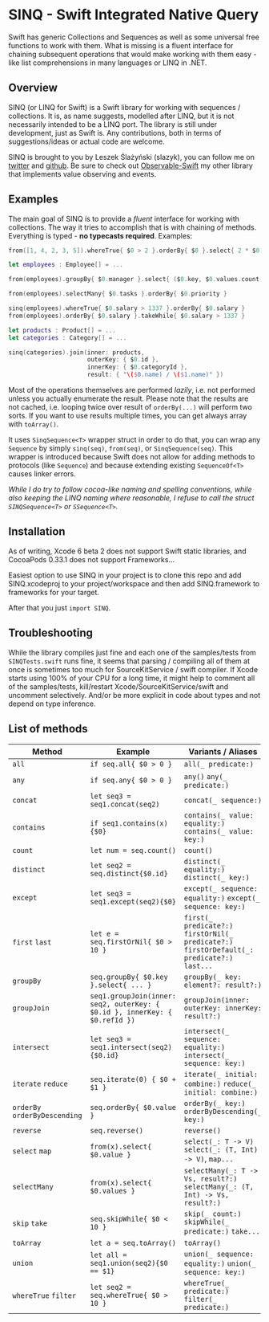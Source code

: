 # SINQ - Swift Integrated Native Query

Swift has generic Collections and Sequences as well as some universal free functions to work with them. What is missing is a fluent interface for chaining subsequent operations that would make working with them easy - like list comprehensions in many languages or LINQ in .NET. 

## Overview

SINQ (or LINQ for Swift) is a Swift library for working with sequences / collections. It is, as name suggests, modelled after LINQ, but it is not necessarily intended to be a LINQ port. The library is still under development, just as Swift is. Any contributions, both in terms of suggestions/ideas or actual code are welcome.

SINQ is brought to you by Leszek Ślażyński (slazyk), you can follow me on [twitter](https://twitter.com/slazyk) and [github](https://github.com/slazyk). Be sure to check out [Observable-Swift](https://github.com/slazyk/Observable-Swift) my other library that implements value observing and events. 

## Examples

The main goal of SINQ is to provide a *fluent* interface for working with collections. The way it tries to accomplish that is with chaining of methods. Everything is typed - **no typecasts required**. Examples:

```swift
from([1, 4, 2, 3, 5]).whereTrue{ $0 > 2 }.orderBy{ $0 }.select{ 2 * $0 }

let employees : Employee[] = ...

from(employees).groupBy{ $0.manager }.select{ ($0.key, $0.values.count()) }

from(employees).selectMany{ $0.tasks }.orderBy{ $0.priority }

sinq(employees).whereTrue{ $0.salary > 1337 }.orderBy{ $0.salary }
from(employees).orderBy{ $0.salary }.takeWhile{ $0.salary > 1337 }

let products : Product[] = ...
let categories : Category[] = ...

sinq(categories).join(inner: products,
					  outerKey: { $0.id },
					  innerKey: { $0.categoryId },
					  result: { "\($0.name) / \($1.name)" })

```

Most of the operations themselves are performed *lazily*, i.e. not performed unless you actually enumerate the result. Please note that the results are not cached, i.e. looping twice over result of `orderBy(...)` will perform two sorts. If you want to use results multiple times, you can get always array with `toArray()`.

It uses `SinqSequence<T>` wrapper struct in order to do that, you can wrap any `Sequence` by simply `sinq(seq)`, `from(seq)`, or `SinqSequence(seq)`. This wrapper is introduced because Swift does not allow for adding methods to protocols (like `Sequence`) and because extending existing `SequenceOf<T>` causes linker errors.

*While I do try to follow cocoa-like naming and spelling conventions, while also keeping the LINQ naming where reasonable, I refuse to call the struct `SINQSequence<T>` or `SSequence<T>`.*

## Installation

As of writing, Xcode 6 beta 2 does not support Swift static libraries, and CocoaPods 0.33.1 does not support Frameworks...

Easiest option to use SINQ in your project is to clone this repo and add SINQ.xcodeproj to your project/workspace and then add SINQ.framework to frameworks for your target.

After that you just `import SINQ`.

## Troubleshooting

While the library compiles just fine and each one of the samples/tests  from `SINQTests.swift` runs fine, it seems that parsing / compiling all of them at once is sometimes too much for SourceKitService / swift compiler. If Xcode starts using 100% of your CPU for a long time, it might help to comment all of the samples/tests, kill/restart Xcode/SourceKitService/swift and uncomment selectively. And/or be more explicit in code about types and not depend on type inference.

## List of methods

| Method | Example | Variants / Aliases |
|--------|---------|--------------------|
| `all` | `if seq.all{ $0 > 0 }` | `all(_ predicate:)` |
| `any` | `if seq.any{ $0 > 0 }` | `any()` `any(_ predicate:)` |
| `concat` | `let seq3 = seq1.concat(seq2)` | `concat(_ sequence:)` |
| `contains` | `if seq1.contains(x){$0}` | `contains(_ value: equality:)` `contains(_ value: key:)` |
| `count` | `let num = seq.count()` | `count()` |
| `distinct` | `let seq2 = seq.distinct{$0.id}` | `distinct(_ equality:)` `distinct(_ key:)` |
| `except` | `let seq3 = seq1.except(seq2){$0}` | `except(_ sequence: equality:)` `except(_ sequence: key:)` |
| `first` `last` | `let e = seq.firstOrNil{ $0 > 10 }` | `first(_ predicate?:)` `firstOrNil(_ predicate?:)` `firstOrDefault(_: predicate?:)` `last...` |
| `groupBy` | `seq.groupBy{ $0.key }.select{ ... }` |  `groupBy(_ key: element?: result?:)` |
| `groupJoin` | `seq1.groupJoin(inner: seq2, outerKey: { $0.id }, innerKey: { $0.refId })`  | `groupJoin(inner: outerKey: innerKey: result?:)` |
| `intersect` | `let seq3 = seq1.intersect(seq2){$0.id}` | `intersect(_ sequence: equality:)` `intersect(_ sequence: key:)` |
| `iterate` `reduce` | `seq.iterate(0) { $0 + $1 }` | `iterate(_ initial: combine:)` `reduce(_ initial: combine:)` |
| `orderBy` `orderByDescending` | `seq.orderBy{ $0.value }` | `orderBy(_ key:)` `orderByDescending(_ key:)` |
| `reverse` | `seq.reverse()` | `reverse()` |
| `select` `map` | `from(x).select{ $0.value }` | `select(_: T -> V)` `select(_: (T, Int) -> V)`, `map...` |
| `selectMany` | `from(x).select{ $0.values }` | `selectMany(_: T -> Vs, result?:)` `selectMany(_: (T, Int) -> Vs, result?:)` |
| `skip` `take` | `seq.skipWhile{ $0 < 10 }` | `skip(_ count:)` `skipWhile(_ predicate:)` `take...` |
| `toArray` | `let a = seq.toArray()` | `toArray()` | `toDictionary` | `let d = seq.toDictionary{ $0.key }` | `toDictionary(_ key: value?:)` `toDictionary(_ keyValue:)` |
| `union` | `let all = seq1.union(seq2){$0 == $1}` | `union(_ sequence: equality:)` `union(_ sequence: key:)` |
| `whereTrue` `filter` | `let seq2 = seq.whereTrue{ $0 > 10 }` | `whereTrue(_ predicate:)` `filter(_ predicate:)` |

